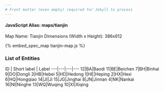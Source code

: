 ```yaml
---
# Front matter (even empty) required for Jekyll to process
---
```


#### JavaScript Alias: maps/tianjin

Map Name: Tianjin
Dimensions (Width x Height): 386x612



{% embed_spec_map tianjin-map.js %}

### List of Entities

ID | Short label | Label
---|---|---|---
12|BA|Baodi
11|BE|Beichen
7|BH|Binhai
9|DO|Dongli
3|HB|Hebei
5|HD|Hedong
1|HE|Heping
2|HX|Hexi
6|HQ|Hongqiao
14|JI|Ji
15|JG|Jinghai
8|JN|Jinnan
4|NK|Nankai
16|NI|Ninghe
13|WQ|Wuqing
10|XI|Xiqing


